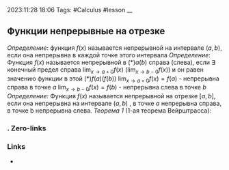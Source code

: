 2023:11:28 18:06
Tags: #Calculus #lesson 
__
## Функции непрерывные на отрезке
*Определение*:
функция $f(x)$ называется непрерывной на интервале $(a, b)$, если она непрерывна в каждой точке этого интервала
*Определение*:
Функция $f(x)$ называется непрерывной в $(*)a(b)$ справа (слева), если $\exists$ конечный предел справа $\lim_{{x\to a+0}} f(x)$ ($\lim_{{x\to b-0}} f(x)$)
и он равен значению функции в этой $(*)f(a)(f(b))$
$\lim_{{x\to a+0}} f(x) = f(a)$ - непрерывна справа в точке $a$
$\lim_{{x\to b-0}} f(x)=f(b)$ - непрерывна слева в точке $b$
*Определение:*
Функция $f(x)$ называется непрерывной на отрезке $[a,b]$, если она непрерывна на интервале $(a, b)$ , в точке $a$ непрерывна справа, в точке b непрерывна слева.
*Теорема 1* (1-ая теорема Вейрштрасса):

### . Zero-links

### Links
-